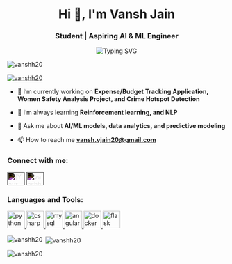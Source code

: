 <h1 align="center">Hi 👋, I'm Vansh Jain</h1>
<h3 align="center">Student | Aspiring AI & ML Engineer</h3>

<p align="center">
  <img src="https://readme-typing-svg.herokuapp.com?duration=3000&color=D0F77F&center=true&vCenter=true&lines=Hey...+I'm+Vansh+Jain;Welcome+to+my+GitHub+Profile!" alt="Typing SVG">
</p>

<p align="left"> <img src="https://komarev.com/ghpvc/?username=vanshh20&label=Profile%20views&color=brightgreen&style=flat" alt="vanshh20" /> </p>

<p align="left"> <a href="https://github.com/ryo-ma/github-profile-trophy"><img src="https://github-profile-trophy.vercel.app/?username=vanshh20" alt="vanshh20" /></a> </p>

- 🔭 I’m currently working on **Expense/Budget Tracking Application, Women Safety Analysis Project, and Crime Hotspot Detection**

- 🌱 I’m always learning **Reinforcement learning, and NLP**

- 💬 Ask me about **AI/ML models, data analytics, and predictive modeling**

- 📫 How to reach me **vansh.vjain20@gmail.com**


<h3 align="left">Connect with me:</h3>
<p align="left">
<a href="https://www.linkedin.com/in/vansh-jain-19bb82207/" target="blank"><img align="center" src="https://cdn.jsdelivr.net/npm/simple-icons@3.1.0/icons/linkedin.svg" alt="[Your LinkedIn]" height="30" width="40" style="filter: invert(1);"/></a>
<a href="https://github.com/vanshh20" target="blank"><img align="center" src="https://cdn.jsdelivr.net/npm/simple-icons@3.1.0/icons/github.svg" alt="vanshh20" height="30" width="40" style="filter: invert(1);"/></a>
</p>

<h3 align="left">Languages and Tools:</h3>
<p align="left"> 
<a href="https://www.python.org" target="_blank"> <img src="https://img.icons8.com/color/48/000000/python.png" alt="python" width="40" height="40"/> </a> 
<a href="https://www.cprogramming.com/" target="_blank"> <img src="https://img.icons8.com/color/48/000000/c-sharp-logo-2.png" alt="csharp" width="40" height="40"/> </a> 
<a href="https://www.mysql.com/" target="_blank"> <img src="https://img.icons8.com/fluency/48/000000/mysql-logo.png" alt="mysql" width="40" height="40"/> </a> 
<a href="https://angular.io" target="_blank"> <img src="https://img.icons8.com/color/48/000000/angularjs.png" alt="angular" width="40" height="40"/> </a> 
<a href="https://www.docker.com/" target="_blank"> <img src="https://img.icons8.com/fluency/48/000000/docker.png" alt="docker" width="40" height="40"/> </a> 
<a href="https://flask.palletsprojects.com/" target="_blank"> <img src="https://img.icons8.com/ios-filled/50/000000/flask.png" alt="flask" width="40" height="40"/> </a> 
</p>

<p><img align="left" src="https://github-readme-stats.vercel.app/api/top-langs?username=vanshh20&show_icons=true&locale=en&layout=compact" alt="vanshh20" /></p>

<p>&nbsp;<img align="center" src="https://github-readme-stats.vercel.app/api?username=vanshh20&show_icons=true&locale=en" alt="vanshh20" /></p>

<p><img align="center" src="https://github-readme-streak-stats.herokuapp.com/?user=vanshh20&" alt="vanshh20" /></p>

